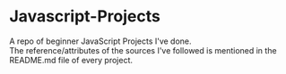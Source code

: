 # Javascript-Projects
A repo of beginner JavaScript Projects I've done.  
The reference/attributes of the sources I've followed is mentioned in the README.md file of every project.
